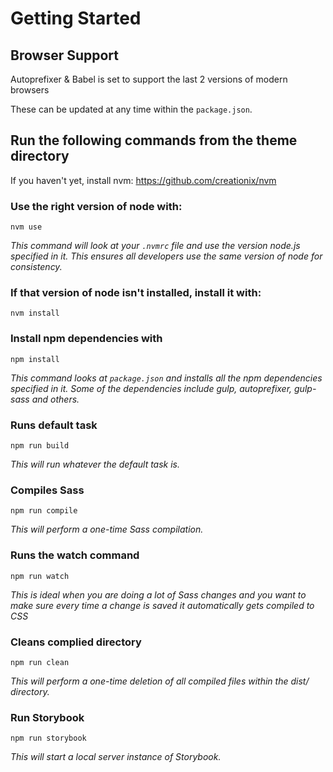 # Getting Started

## Browser Support
Autoprefixer & Babel is set to support the last 2 versions of modern browsers

These can be updated at any time within the `package.json`.

## Run the following commands from the theme directory
If you haven't yet, install nvm:
https://github.com/creationix/nvm

### Use the right version of node with:
`nvm use`

_This command will look at your `.nvmrc` file and use the
version node.js specified in it. This ensures all developers
use the same version of node for consistency._

### If that version of node isn't installed, install it with:
`nvm install`

### Install npm dependencies with
`npm install`

_This command looks at `package.json` and installs all
the npm dependencies specified in it.  Some of the dependencies
include gulp, autoprefixer, gulp-sass and others._

### Runs default task
`npm run build`

_This will run whatever the default task is._

### Compiles Sass
`npm run compile`

_This will perform a one-time Sass compilation._

### Runs the watch command
`npm run watch`

_This is ideal when you are doing a lot of Sass changes
and you want to make sure every time a change is saved
it automatically gets compiled to CSS_

### Cleans complied directory
`npm run clean`

_This will perform a one-time deletion of all compiled files within
the dist/ directory._

### Run Storybook
`npm run storybook`

_This will start a local server instance of Storybook._
